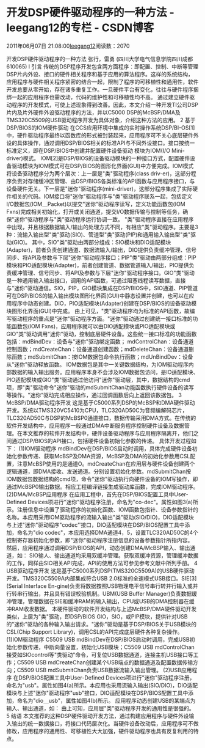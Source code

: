 # 开发DSP硬件驱动程序的一种方法 - leegang12的专栏 - CSDN博客
2011年06月07日 21:08:00[leegang12](https://me.csdn.net/leegang12)阅读数：2070

开发DSP硬件驱动程序的一种方法
张行，雷勇 (四川大学电气信息学院四川成都610065) 
l 引言
传统的DSP程序开发包含两方面程序：即配置、控制、中断等管理DSP片内外设、接口的硬件相关程序和基于应用的算法程序。这样的系统结构，应用程序与硬件相关程序紧密的结合一起，限制了程序的可移植性和通用性，软件开发总要从零开始，存在诸多重复工作。一旦硬件平台有变化，往往与硬件程序捆绑一起的应用程序也需改动，代码的维护性和可移植性均不高。
通过建立硬件驱动程序的开发模式，可使上述现象得到改善。因此，本文介绍一种开发TI公司DSP片内及片外硬件外设驱动程序的方法，并以C5000 DSP的McBSP/DMA及TMS320C5509的USB驱动程序开发为具体对象，介绍这种方法的应用。
2 基于DSP/BIOS的IOM硬件驱动
在CCS应用环境中集成的实时操作系统DSP/BI-OS[1]中，硬件驱动程序最终以函数库的形式被封装起来，应用程序可不关心底层硬件外设的具体操作，通过调用DSP/BIOS相关的标准API与不同外设接口。接口按统一标准定义，即在DSP/BIOS中创建并配置硬件设备驱动
模块为IOM(I/O Mini-driver)模式。
IOM[2]是DSP/BIOS的设备驱动模块的一种接口方式，配置硬件设备驱动模块为IOM模式可在DSP/BIOS的图形化界面(GUI)中方便完成。IOM模式将设备驱动程序分为两个层次：上一层是"类"驱动程序(class driv-er)，这部分程序负责对存储缓冲区管理、由DSP/BIOS各类标准的API函数与应用程序接口，与设备硬件无关。下一层是"迷你"驱动程序(mini-driver)，这部分程序集成了实际硬件相关的代码。IOM接口将"迷你"驱动程序与"类"驱动程序联系一起，包括定义I/O数据包(IOM＿Packet)以提交"迷你"驱动程序读写，定义功能函数包(IOM Fxns)完成相关初始化，打开或关闭通道，提交I/O数据传输与控制等任务，确保"迷你"驱动程序与"类"驱动程序运行协调一致。
"类"驱动程序直接在应用程序中出现，并且根据数据输入/输出的处理方式不同，有相应"类"驱动程序。主要是3种：流输入输出型"类"驱动(SIO)、管道型"类"驱动(PIP)和通用输入输出型"类"驱动(GIO)。
其中，SIO"类"驱动由两部分组成：SIO模块和DIO适配模块(Adapter)，前者负责创建通道、数据流输入/输出，DIO提供负责缓冲管理、信号同步、将API及参数与下层"迷你"驱动程序接口；PIP"类"驱动由两部分组成：PIP模块和PIO适配模块(Adapter)，前者创建管道、数据管道输入/输出，PIO提供负责缓冲管理、信号同步、将API及参数与下层"迷你"驱动程序接口。GIO"类"驱动是一种通用输入输出接口，调用的API函数，可通过阻塞线程读写数据，直接与"迷你"驱动通信。SIO，PIP，GIO模块集成在DSP/BIOS中，SIO通道、PIP管道可在DSP/BIOS的输入输出模块图形化界面(GUI)中静态设置并创建，也可以在应用程序中动态创建。DIO，PIO适配模块(Adapter)创建在DSP/BIOS的设备驱动模块图形化界面(GUI)中完成。
由上可见，"类"驱动程序均为标准的API函数，故编写驱动程序的重点是"迷你"驱动程序方面。"迷你"驱动通过创建统一接口标准的功能函数包(IOM Fxns)，应用程序就可以由DIO适配模块或PIO适配模块或GIO"类"驱动调用"迷你"驱动，控制底层硬件设备。这些统一接口标准的功能函数包括：mdBindDev：设备与"迷你"驱动绑定函数；
mdControlChan：设备通道控制函数；mdCreateChan：设备通道创建函数；mdDeleteChan：设备通道删除函数；mdSubmitChan：按IOM数据包命令执行函数；mdUnBindDev：设备从"迷你"驱动释放函数。
IOM数据包是其中一关键数据结构，为IOM驱动程序内部数据的输入输出服务。应用程序本身不会涉及IOM数据包访问，是IO适配模块、PIO适配模块或GIO"类"驱动通过他访问"迷你"驱动层，其中，数据结构的cmd项，即"类"驱动命令"迷你"驱动的mdSubmitChan功能函数执行硬件设备的读写等操作。"迷你"驱动完成相应操作，通过回调函数后向上返回该数据包。
3 McBSP/DMA驱动程序开发
这是基于C5000系列DSP的McBSP和DMA硬件驱动开发。系统以TMS320VC5410为CPU，TLC320AD50C为音频编解码芯片，TLC320AD50C与DSP的McBSP0通道接口，数据传输采用DMA方式。在传统的软件开发结构中，应用程序一般通过DMA中断服务程序控制硬件设备及数据管理。在本文推荐的软件开发结构中，硬件设备驱动程序与应用程序隔离开，他们之间通过DSP/BIOS的API接口，包括硬件设备初始化参数的传递。
具体开发过程如下：
(1)IOM驱动程序
mdBindDev在DSP/BIOS启动时调用，具体完成硬件设备初始化参数传递、获取McBSP及DMA资源，McBSP及DMA的初始化参数用CSL配置，注意McBSP使用的是通道O。mdCreateChan在应用层与硬件设备创建两个逻辑通道，即DMA接收、发送通道。分别设置初始化参数。mdSubmitChan按IOM数据包数据结构的cmd项，命令"迷你"驱动执行向硬件设备的IOM写操作，即通过McBSP0输出数据。相应工程编译链接生成驱动库函数，完成IOM驱动程序。
(2)DMA/McBSP应用程序
在应用工程中，首先在DSP/BIOS配置工具中User-Defined Devices项进行"迷你"驱动程序注册，命名为"co-dec"。属性如图3(a)所示。注册信息中设置了驱动程序的初始化函数、IOM函数包指针、设备参数指针的名称。本应用采用IOM驱动程序的流输入输出"类"驱动(SIO/DIO)，DIO适配模块与上述"迷你"驱动程序"codec''接口，DIO适配模块在DSP/BIOS配置工具中添加，命名为"dio codec"，本应用选择DMA通道4，5，设置TLC320AD50C的4个控制寄存器初始化参数，即"迷你"驱动程序注册信息的设备参数指针所指内容。
然后，应用程序通过调用DSP/BIOS的API，动态创建DMA/McBSP输入、输出通道，如：
SIO输人、输出通道均采用双缓冲管理。获取双缓冲资源，管理缓冲数据的工作，同样由SIO相关API完成，API的使用方法可参见参考文献中所列手册。
4 USB驱动程序开发
这是基于C5000系列DSP(TMS320C5509A)的USB硬件驱动开发。TMS320C5509A内部集成符合USB 2.0标准的全速模式USB接口。SIE[3](Serial Interface En-gine)负责将数据按照USB物理电平信号串行转并行输入或并行转串行输出，并且具有错误校验机制。UBM(USB
Buffer Manager)负责数据缓冲管理，管理数据在SIE和缓冲RAM的输入输出，CPU或USB的DMA控制器在缓冲RAM收发数据。
本硬件驱动的软件开发结构与上述McBSP/DMA硬件驱动开发类似，上层为"类"驱动，即DSP/BIOS GIO，SIO，或PIP模块，提供针对USB的"迷你"驱动的各种输入输出请求。"迷你"驱动是基于DSP/BIOS关于USB模块的CSL(Chip Support Library)，调用CSL的API完成底层硬件各种复杂操作。
(1)IOM驱动程序
C5509 USB mdBindDev在DSP/BIOS启动时调用，完成USB初始化参数传递，中断向量设置，初始化USB模块；C5509 USB mdControlChan接受如SIOcontrol等"类驱动"命令，可复位USB数据通道，连接主机USB接口等工作；C5509 USB mdCreateChan创建某个USB端点的数据通道及配置数据传输方向；C5509 USB mdSubmitChan负责USB数据流输入输出管理。
(2)USB应用程序
在DSP/BIOS配置工具中User-Defined Devices项进行"迷你"驱动程序注册，命名为"usb"。属性如图4(a)所示。本应用也采用流输入输出(SIO/DIO)，DIO适配模块与上述"迷你"驱动程序"usb"接口，DIO适配模块在DSP/BIOS配置工具中添加，命名为"dio＿usb"，属性如图4(b)所示。
应用程序动态创建USB的某端点为输入、输出通道，如：
由上可知，应用层"类"驱动程序开发的通用性是很强的。
5 结语
本文推荐的这种DSP硬件驱动开发方法，通过构建应用程序与硬件外设输入输出的统一数据接口，将接口代码层次化。当硬件设备改动后，应用程序可不做修改，应用程序的通用性、可移植性大大加强，硬件驱动程序也具有反复利用的特点。
